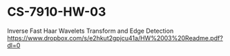 # CS-7910-HW-03
Inverse Fast Haar Wavelets Transform and Edge Detection
https://www.dropbox.com/s/e2hkut2gpjcu41a/HW%2003%20Readme.pdf?dl=0
